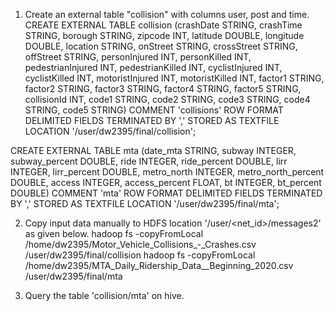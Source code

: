 1.  Create an external table "collision" with columns user, post and time.
CREATE EXTERNAL TABLE collision (crashDate STRING, crashTime STRING, borough STRING, zipcode INT, latitude DOUBLE, longitude DOUBLE, location STRING, onStreet STRING, crossStreet STRING, offStreet STRING, personInjured INT, personKilled INT, pedestrianInjured INT, pedestrianKilled INT, cyclistInjured INT, cyclistKilled INT, motoristInjured INT, motoristKilled INT, factor1 STRING, factor2 STRING, factor3 STRING, factor4 STRING, factor5 STRING, collisionId INT, code1 STRING, code2 STRING, code3 STRING, code4 STRING, code5 STRING) COMMENT 'collisions' ROW FORMAT DELIMITED FIELDS TERMINATED BY ',' STORED AS TEXTFILE LOCATION '/user/dw2395/final/collision';

CREATE EXTERNAL TABLE mta (date_mta STRING, subway INTEGER, subway_percent DOUBLE, ride INTEGER, ride_percent DOUBLE, lirr INTEGER, lirr_percent DOUBLE, metro_north INTEGER, metro_north_percent DOUBLE, access INTEGER, access_percent FLOAT, bt INTEGER, bt_percent DOUBLE) COMMENT 'mta' ROW FORMAT DELIMITED FIELDS TERMINATED BY ',' STORED AS TEXTFILE LOCATION '/user/dw2395/final/mta';

2. Copy input data manually to HDFS location '/user/<net_id>/messages2' as given below.
hadoop fs -copyFromLocal /home/dw2395/Motor_Vehicle_Collisions_-_Crashes.csv /user/dw2395/final/collision
hadoop fs -copyFromLocal /home/dw2395/MTA_Daily_Ridership_Data__Beginning_2020.csv /user/dw2395/final/mta

3. Query the table 'collision/mta' on hive.